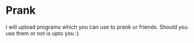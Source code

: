 # Prank
I will upload programs which you can use to prank ur friends. Should you use them or not is upto you :)

